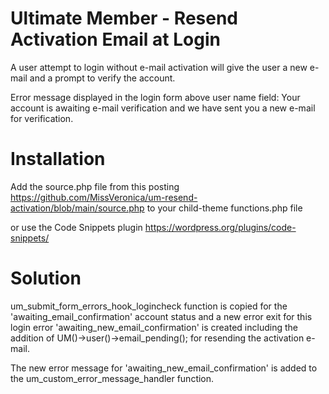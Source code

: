 # Ultimate Member - Resend Activation Email at Login
A user attempt to login without e-mail activation will give the user a new e-mail and a prompt to verify the account.

Error message displayed in the login form above user name field: Your account is awaiting e-mail verification and we have sent you a new e-mail for verification.

# Installation
Add the source.php file from this posting https://github.com/MissVeronica/um-resend-activation/blob/main/source.php to your child-theme functions.php file

or use the Code Snippets plugin https://wordpress.org/plugins/code-snippets/

# Solution
um_submit_form_errors_hook_logincheck function is copied for the 'awaiting_email_confirmation' account status and a new error exit for this login error 'awaiting_new_email_confirmation' is created including the addition of UM()->user()->email_pending(); for resending the activation e-mail.

The new error message for 'awaiting_new_email_confirmation' is added to the um_custom_error_message_handler function.
